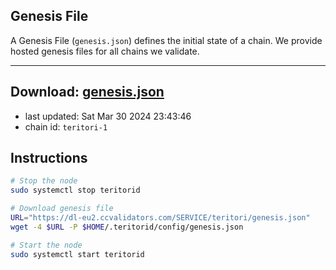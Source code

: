 ## Genesis File
A Genesis File (`genesis.json`) defines the initial state of a chain. We provide hosted genesis files for all chains we validate.

---
**Download: [genesis.json](https://dl-eu2.ccvalidators.com/SERVICE/teritori/genesis.json)**
---

- last updated: Sat Mar 30 2024 23:43:46
- chain id: `teritori-1`

## Instructions
```sh
# Stop the node
sudo systemctl stop teritorid

# Download genesis file
URL="https://dl-eu2.ccvalidators.com/SERVICE/teritori/genesis.json"
wget -4 $URL -P $HOME/.teritorid/config/genesis.json

# Start the node
sudo systemctl start teritorid
```
